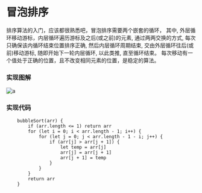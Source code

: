 # 冒泡排序

排序算法的入门，应该都很熟悉吧，冒泡排序需要两个嵌套的循环， 其中, 外层循环移动游标，内层循环遍历游标及之后(或之前)的元素, 通过两两交换的方式, 每次只确保该内循环结束位置排序正确, 然后内层循环周期结束, 交由外层循环往后(或前)移动游标, 随即开始下一轮内层循环, 以此类推, 直至循环结束。
每次移动有一个值处于正确的位置，且不改变相同元素的位置，是稳定的算法。

### 实现图解
    
![a](http://owicv5j2l.bkt.clouddn.com/fdce56a6-fbb6-11e6-9cfd-3f82b9667b94.png)

### 实现代码
```
    bubbleSort(arr) {
        if (arr.length <= 1) return arr
        for (let i = 0; i < arr.length - 1; i++) {
            for (let j = 0; j < arr.length - 1 - i; j++) {
                if (arr[j] > arr[j + 1]) {
                    let temp = arr[j]
                    arr[j] = arr[j + 1]
                    arr[j + 1] = temp
                }
            }
        }
        return arr
    }
```